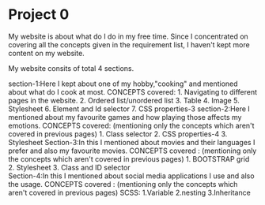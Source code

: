 # Project 0
My website is about what do I do in my free time. Since I concentrated on covering all the concepts given in the requirement list, I haven't kept more content on my website.

My website consits of total 4 sections.

section-1:Here I kept about one of my hobby,"cooking" and mentioned about what do I cook at most.
          CONCEPTS covered: 
          1. Navigating to different pages in the website.
          2. Ordered list/unordered list
          3. Table
          4. Image
          5. Stylesheet
          6. Element and Id selector
          7. CSS properties-3
section-2:Here I mentioned about my favourite games and how playing those affects my emotions.
          CONCEPTS covered: (mentioning only the concepts which aren't covered in previous pages)
          1. Class selector
          2. CSS properties-4 
          3. Stylesheet
Section-3:In this I mentioned about movies and their languages I prefer and also my favourite movies.
          CONCEPTS covered : (mentioning only the concepts which aren't covered in previous pages)
          1. BOOTSTRAP grid
          2. Stylesheet
          3. Class and ID selector   
Section-4:In this I mentioned about social media applications I use and also the usage.
          CONCEPTS covered :  (mentioning only the concepts which aren't covered in previous pages)
            SCSS:
             1.Variable
             2.nesting
             3.Inheritance            

